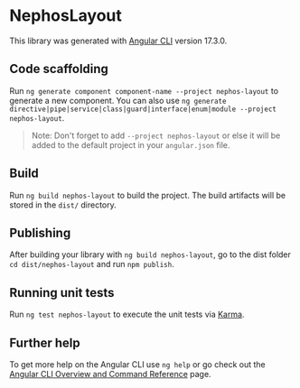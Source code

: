 # NephosLayout

This library was generated with [Angular CLI](https://github.com/angular/angular-cli) version 17.3.0.

## Code scaffolding

Run `ng generate component component-name --project nephos-layout` to generate a new component. You can also use `ng generate directive|pipe|service|class|guard|interface|enum|module --project nephos-layout`.
> Note: Don't forget to add `--project nephos-layout` or else it will be added to the default project in your `angular.json` file.

## Build

Run `ng build nephos-layout` to build the project. The build artifacts will be stored in the `dist/` directory.

## Publishing

After building your library with `ng build nephos-layout`, go to the dist folder `cd dist/nephos-layout` and run `npm publish`.

## Running unit tests

Run `ng test nephos-layout` to execute the unit tests via [Karma](https://karma-runner.github.io).

## Further help

To get more help on the Angular CLI use `ng help` or go check out the [Angular CLI Overview and Command Reference](https://angular.io/cli) page.
